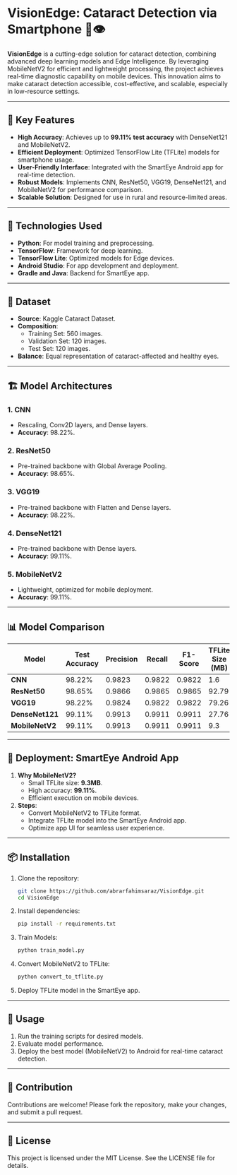 # VisionEdge: Cataract Detection via Smartphone 📱👁️

**VisionEdge** is a cutting-edge solution for cataract detection, combining advanced deep learning models and Edge Intelligence. By leveraging MobileNetV2 for efficient and lightweight processing, the project achieves real-time diagnostic capability on mobile devices. This innovation aims to make cataract detection accessible, cost-effective, and scalable, especially in low-resource settings.

---

## 🌟 Key Features
- **High Accuracy**: Achieves up to **99.11% test accuracy** with DenseNet121 and MobileNetV2.
- **Efficient Deployment**: Optimized TensorFlow Lite (TFLite) models for smartphone usage.
- **User-Friendly Interface**: Integrated with the SmartEye Android app for real-time detection.
- **Robust Models**: Implements CNN, ResNet50, VGG19, DenseNet121, and MobileNetV2 for performance comparison.
- **Scalable Solution**: Designed for use in rural and resource-limited areas.

---

## 🚀 Technologies Used
- **Python**: For model training and preprocessing.
- **TensorFlow**: Framework for deep learning.
- **TensorFlow Lite**: Optimized models for Edge devices.
- **Android Studio**: For app development and deployment.
- **Gradle and Java**: Backend for SmartEye app.

---

## 📂 Dataset
- **Source**: Kaggle Cataract Dataset.
- **Composition**:
  - Training Set: 560 images.
  - Validation Set: 120 images.
  - Test Set: 120 images.
- **Balance**: Equal representation of cataract-affected and healthy eyes.

---

## 🏗️ Model Architectures
### **1. CNN**
- Rescaling, Conv2D layers, and Dense layers.
- **Accuracy**: 98.22%.

### **2. ResNet50**
- Pre-trained backbone with Global Average Pooling.
- **Accuracy**: 98.65%.

### **3. VGG19**
- Pre-trained backbone with Flatten and Dense layers.
- **Accuracy**: 98.22%.

### **4. DenseNet121**
- Pre-trained backbone with Dense layers.
- **Accuracy**: 99.11%.

### **5. MobileNetV2**
- Lightweight, optimized for mobile deployment.
- **Accuracy**: 99.11%.

---

## 📊 Model Comparison
| Model        | Test Accuracy | Precision | Recall | F1-Score | TFLite Size (MB) | Execution Time (s) |
|--------------|---------------|-----------|--------|----------|-------------------|--------------------|
| **CNN**      | 98.22%        | 0.9823    | 0.9822 | 0.9822   | 1.6               | 4.19               |
| **ResNet50** | 98.65%        | 0.9866    | 0.9865 | 0.9865   | 92.79             | 5.44               |
| **VGG19**    | 98.22%        | 0.9824    | 0.9822 | 0.9822   | 79.26             | 18.74              |
| **DenseNet121** | 99.11%     | 0.9913    | 0.9911 | 0.9911   | 27.76             | 7.07               |
| **MobileNetV2** | 99.11%     | 0.9913    | 0.9911 | 0.9911   | 9.3               | 17.44              |

---

## 📱 Deployment: SmartEye Android App
1. **Why MobileNetV2?**
   - Small TFLite size: **9.3MB**.
   - High accuracy: **99.11%**.
   - Efficient execution on mobile devices.
2. **Steps**:
   - Convert MobileNetV2 to TFLite format.
   - Integrate TFLite model into the SmartEye Android app.
   - Optimize app UI for seamless user experience.

---

## 📦 Installation
1. Clone the repository:
   ```bash
   git clone https://github.com/abrarfahimsaraz/VisionEdge.git
   cd VisionEdge
   ```

2. Install dependencies:
   ```bash
   pip install -r requirements.txt
   ```

3. Train Models:
   ```bash
   python train_model.py
   ```

4. Convert MobileNetV2 to TFLite:
   ```bash
   python convert_to_tflite.py
   ```

5. Deploy TFLite model in the SmartEye app.

---

## 📖 Usage
1. Run the training scripts for desired models.
2. Evaluate model performance.
3. Deploy the best model (MobileNetV2) to Android for real-time cataract detection.

---

## 🙌 Contribution
Contributions are welcome! Please fork the repository, make your changes, and submit a pull request.

---

## 📜 License
This project is licensed under the MIT License. See the LICENSE file for details.
